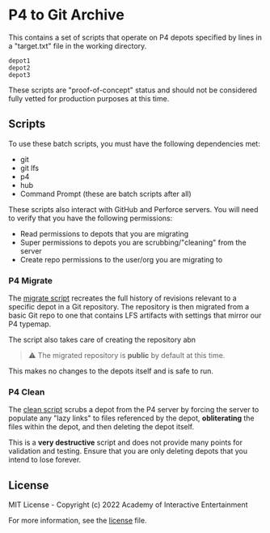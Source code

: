 # P4 to Git Archive

This contains a set of scripts that operate on P4 depots specified by lines in a
"target.txt" file in the working directory.

```text
depot1
depot2
depot3
```

These scripts are "proof-of-concept" status and should not be considered fully
vetted for production purposes at this time.

## Scripts

To use these batch scripts, you must have the following dependencies met:

- git
- git lfs
- p4
- hub
- Command Prompt (these are batch scripts after all)

These scripts also interact with GitHub and Perforce servers. You will need to
verify that you have the following permissions:

- Read permissions to depots that you are migrating
- Super permissions to depots you are scrubbing/"cleaning" from the server
- Create repo permissions to the user/org you are migrating to

### P4 Migrate

The [migrate script](bin/p4migrate.bat) recreates the full history of revisions
relevant to a specific depot in a Git repository. The repository is then
migrated from a basic Git repo to one that contains LFS artifacts with settings
that mirror our P4 typemap.

The script also takes care of creating the repository abn

> :warning: The migrated repository is **public** by default at this time.

This makes no changes to the depots itself and is safe to run.

### P4 Clean

The [clean script](bin/p4clean.bat) scrubs a depot from the P4 server by forcing
the server to populate any "lazy links" to files referenced by the depot,
**obliterating** the files within the depot, and then deleting the depot itself.

This is a **very destructive** script and does not provide many points for
validation and testing. Ensure that you are only deleting depots that you intend
to lose forever.

## License

MIT License - Copyright (c) 2022 Academy of Interactive Entertainment

For more information, see the [license][lic] file.

[lic]:LICENSE.md
